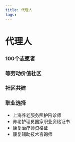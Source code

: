 ```yaml
---
title: 代理人
tags:
---
```


# 代理人

### 100个志愿者

### 等劳动价值社区

### 社区共建

### 职业选择
+ 上海养老服务照护陪诊师
+ 养老护理员国家职业资格证书
+ 康复治疗师资格证
+ 康复辅助技术咨询师
